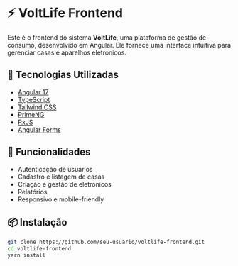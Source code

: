 # ⚡ VoltLife Frontend

Este é o frontend do sistema **VoltLife**, uma plataforma de gestão de consumo, desenvolvido em Angular. Ele fornece uma interface intuitiva para gerenciar casas e aparelhos eletronicos.

## 🧰 Tecnologias Utilizadas

- [Angular 17](https://angular.io/)
- [TypeScript](https://www.typescriptlang.org/)
- [Tailwind CSS](https://tailwindcss.com/)
- [PrimeNG](https://primeng.org/)
- [RxJS](https://rxjs.dev/)
- [Angular Forms](https://angular.io/guide/reactive-forms)

## 🚀 Funcionalidades

- Autenticação de usuários
- Cadastro e listagem de casas
- Criação e gestão de eletronicos
- Relatórios
- Responsivo e mobile-friendly

## 📦 Instalação

```bash
git clone https://github.com/seu-usuario/voltlife-frontend.git
cd voltlife-frontend
yarn install
